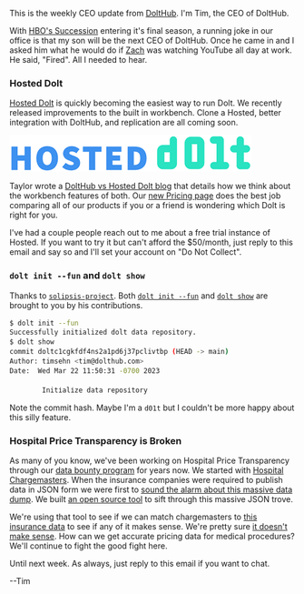 This is the weekly CEO update from [DoltHub](https://www.dolthub.com/). I'm Tim, the CEO of DoltHub. 

With [HBO's Succession](https://www.hbo.com/succession) entering it's final season, a running joke in our office is that my son will be the next CEO of DoltHub. Once he came in and I asked him what he would do if [Zach](https://www.dolthub.com/team#zach) was watching YouTube all day at work. He said, "Fired". All I needed to hear.

### Hosted Dolt

[Hosted Dolt](https://hosted.doltdb.com/) is quickly becoming the easiest way to run Dolt. We recently released improvements to the built in workbench. Clone a Hosted, better integration with DoltHub, and replication are all coming soon.

[![Hosted Dolt](../images/hosted-logo.png)](https://hosted.doltdb.com/)

Taylor wrote a [DoltHub vs Hosted Dolt blog](https://www.dolthub.com/blog/2023-03-17-dolthub-vs-hosted-workbench/) that details how we think about the workbench features of both. Our [new Pricing page](https://www.dolthub.com/compare) does the best job comparing all of our products if you or a friend is wondering which Dolt is right for you.

I've had a couple people reach out to me about a free trial instance of Hosted. If you want to try it but can't afford the $50/month, just reply to this email and say so and I'll set your account on "Do Not Collect".

### `dolt init --fun` and `dolt show`

Thanks to [`solipsis-project`](https://github.com/solipsis-project). Both [`dolt init --fun`](https://github.com/dolthub/dolt/pull/5580) and [`dolt show`](https://github.com/dolthub/dolt/pull/5564) are brought to you by his contributions.

```bash
$ dolt init --fun
Successfully initialized dolt data repository.
$ dolt show
commit doltc1cgkfdf4ns2a1pd6j37pclivtbp (HEAD -> main) 
Author: timsehn <tim@dolthub.com>
Date:  Wed Mar 22 11:50:31 -0700 2023

        Іnitіalіze dаtа reposіtоry

```

Note the commit hash. Maybe I'm a `d01t` but I couldn't be more happy about this silly feature.

### Hospital Price Transparency is Broken

As many of you know, we've been working on Hospital Price Transparency through our [data bounty program](https://www.dolthub.com/bounties) for years now. We started with [Hospital Chargemasters](https://www.dolthub.com/repositories/dolthub/hospital-price-transparency-v3). When the insurance companies were required to publish data in JSON form we were first to [sound the alarm about this massive data dump](https://www.dolthub.com/blog/2022-09-02-a-trillion-prices/). We built [an open source tool](https://github.com/dolthub/data-analysis/tree/main/transparency-in-coverage/python/mrfutils) to sift through this massive JSON trove. 

We're using that tool to see if we can match chargemasters to [this insurance data](https://www.dolthub.com/repositories/dolthub/hospital-prices-allpayers/doc/main) to see if any of it makes sense. We're pretty sure [it doesn't make sense](https://www.dolthub.com/blog/2023-03-23-illusion-of-transparency/). How can we get accurate pricing data for medical procedures? We'll continue to fight the good fight here.

Until next week. As always, just reply to this email if you want to chat.

--Tim

